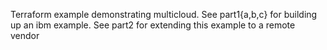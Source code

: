 Terraform example demonstrating multicloud.  See part1{a,b,c} for building up an ibm example.
See part2 for extending this example to a remote vendor
